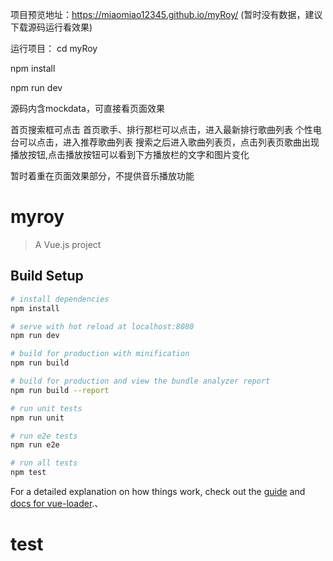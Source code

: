 项目预览地址：https://miaomiao12345.github.io/myRoy/
(暂时没有数据，建议下载源码运行看效果)

运行项目：
cd myRoy

npm install

npm run dev

源码内含mockdata，可直接看页面效果

首页搜索框可点击
首页歌手、排行那栏可以点击，进入最新排行歌曲列表
个性电台可以点击，进入推荐歌曲列表
搜索之后进入歌曲列表页，点击列表页歌曲出现播放按钮,点击播放按钮可以看到下方播放栏的文字和图片变化

暂时着重在页面效果部分，不提供音乐播放功能

# myroy

> A Vue.js project

## Build Setup

``` bash
# install dependencies
npm install

# serve with hot reload at localhost:8080
npm run dev

# build for production with minification
npm run build

# build for production and view the bundle analyzer report
npm run build --report

# run unit tests
npm run unit

# run e2e tests
npm run e2e

# run all tests
npm test
```

For a detailed explanation on how things work, check out the [guide](http://vuejs-templates.github.io/webpack/) and [docs for vue-loader](http://vuejs.github.io/vue-loader).、
# test
